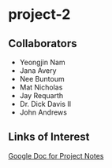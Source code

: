 # project-2

## Collaborators
* Yeongjin Nam
* Jana Avery
* Nee Buntoum
* Mat Nicholas
* Jay Requarth
* Dr. Dick Davis II
* John Andrews

## Links of Interest
[Google Doc for Project Notes](https://docs.google.com/document/d/10dsMXYUykWCubv5qjsCGWZZ3ls30fQex773Dv2qZ874/edit?usp=sharing)
